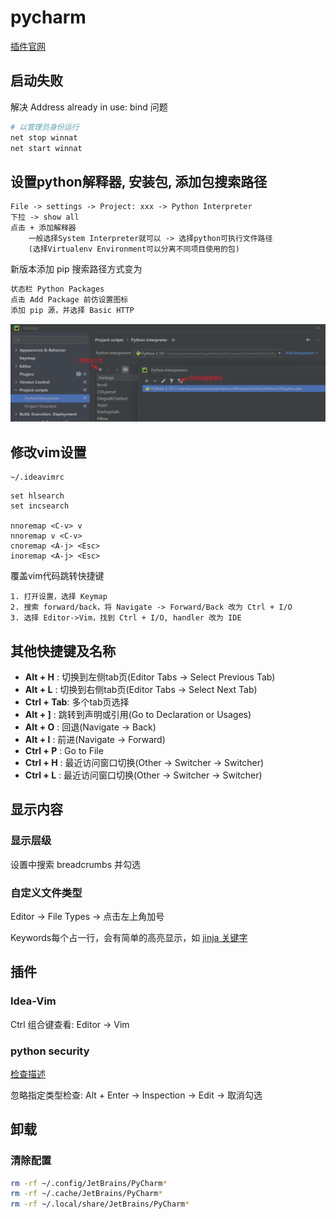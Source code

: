 
# pycharm

[插件官网](https://plugins.jetbrains.com)

## 启动失败

解决 Address already in use: bind 问题

```sh
# 以管理员身份运行
net stop winnat
net start winnat
```

## 设置python解释器, 安装包, 添加包搜索路径

```text
File -> settings -> Project: xxx -> Python Interpreter
下拉 -> show all
点击 + 添加解释器
    一般选择System Interpreter就可以 -> 选择python可执行文件路径
    (选择Virtualenv Environment可以分离不同项目使用的包)
```

新版本添加 pip 搜索路径方式变为

```txt
状态栏 Python Packages
点击 Add Package 前仿设置图标
添加 pip 源，并选择 Basic HTTP
```

![包](./pics/pycharm_package.png)

## 修改vim设置

```text
~/.ideavimrc
```

```vimrc
set hlsearch
set incsearch

nnoremap <C-v> v
nnoremap v <C-v>
cnoremap <A-j> <Esc>
inoremap <A-j> <Esc>
```

覆盖vim代码跳转快捷键

```text
1. 打开设置，选择 Keymap
2. 搜索 forward/back，将 Navigate -> Forward/Back 改为 Ctrl + I/O
3. 选择 Editor->Vim，找到 Ctrl + I/O, handler 改为 IDE
```

## 其他快捷键及名称

* **Alt + H**   : 切换到左侧tab页(Editor Tabs -> Select Previous Tab)
* **Alt + L**   : 切换到右侧tab页(Editor Tabs -> Select Next Tab)
* **Ctrl + Tab**: 多个tab页选择
* **Alt + ]**   : 跳转到声明或引用(Go to Declaration or Usages)
* **Alt + O**   : 回退(Navigate -> Back)
* **Alt + I**   : 前进(Navigate -> Forward)
* **Ctrl + P**  : Go to File
* **Ctrl + H**  : 最近访问窗口切换(Other -> Switcher -> Switcher)
* **Ctrl + L**  : 最近访问窗口切换(Other -> Switcher -> Switcher)

## 显示内容

### 显示层级

设置中搜索 breadcrumbs 并勾选

### 自定义文件类型

Editor -> File Types -> 点击左上角加号

Keywords每个占一行，会有简单的高亮显示，如 [jinja 关键字](./库/jinja2.md#关键字)

## 插件

### Idea-Vim

Ctrl 组合键查看: Editor -> Vim

### python security

[检查描述](https://pycharm-security.readthedocs.io/en/latest/checks/index.html)

忽略指定类型检查: Alt + Enter -> Inspection -> Edit -> 取消勾选

## 卸载

### 清除配置

```sh
rm -rf ~/.config/JetBrains/PyCharm*
rm -rf ~/.cache/JetBrains/PyCharm*
rm -rf ~/.local/share/JetBrains/PyCharm*
```
